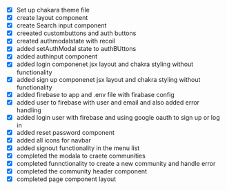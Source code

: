  - [x] Set up chakara theme file
 - [x] create layout component
 - [x] create Search input component
 - [x] creeated custombuttons and auth buttons
 - [x] created authmodalstate with recoil
 - [x] added setAuthModal state to authBUttons
 - [x] added authinput component
 - [x] added login componenet jsx layout and chakra styling without functionality
 - [x] added sign up componenet jsx layout and chakra styling without functionality
 - [x] added firebase to app and .env file with firabase config
 - [x] added user to firebase with user and email and also added error handling
 - [x] added login user with firebase and using google oauth to sign up or log in
 - [x] added reset password component
 - [x] added all icons for navbar
 - [x] added signout functionality in the menu list 
 - [x] completed the modala to craete communities
 - [x] completed funnctionality to create a new community and handle error
 - [x] completed the community header component
 - [x] completed page component layout